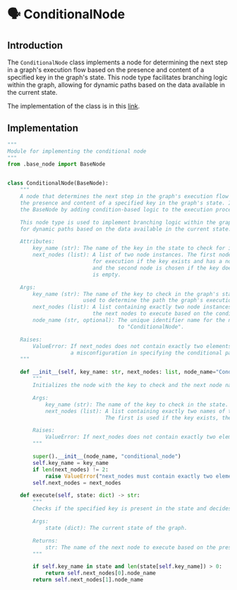 # 🗣️ ConditionalNode

## Introduction
The `ConditionalNode` class implements a node for determining the next step in a graph's execution flow based on the presence and content of a specified key in the graph's state. This node type facilitates branching logic within the graph, allowing for dynamic paths based on the data available in the current state.

The implementation of the class is in this [link](https://github.com/VinciGit00/Scrapegraph-ai/blob/main/scrapegraphai/nodes/conditional_node.py).

## Implementation
```python
""" 
Module for implementing the conditional node
"""
from .base_node import BaseNode


class ConditionalNode(BaseNode):
    """
    A node that determines the next step in the graph's execution flow based on 
    the presence and content of a specified key in the graph's state. It extends 
    the BaseNode by adding condition-based logic to the execution process.

    This node type is used to implement branching logic within the graph, allowing 
    for dynamic paths based on the data available in the current state.

    Attributes:
        key_name (str): The name of the key in the state to check for its presence.
        next_nodes (list): A list of two node instances. The first node is chosen 
                           for execution if the key exists and has a non-empty value, 
                           and the second node is chosen if the key does not exist or 
                           is empty.

    Args:
        key_name (str): The name of the key to check in the graph's state. This is 
                        used to determine the path the graph's execution should take.
        next_nodes (list): A list containing exactly two node instances, specifying 
                           the next nodes to execute based on the condition's outcome.
        node_name (str, optional): The unique identifier name for the node. Defaults 
                                   to "ConditionalNode".

    Raises:
        ValueError: If next_nodes does not contain exactly two elements, indicating 
                    a misconfiguration in specifying the conditional paths.
    """

    def __init__(self, key_name: str, next_nodes: list, node_name="ConditionalNode"):
        """
        Initializes the node with the key to check and the next node names based on the condition.

        Args:
            key_name (str): The name of the key to check in the state.
            next_nodes (list): A list containing exactly two names of the next nodes.
                               The first is used if the key exists, the second if it does not.

        Raises:
            ValueError: If next_nodes does not contain exactly two elements.
        """

        super().__init__(node_name, "conditional_node")
        self.key_name = key_name
        if len(next_nodes) != 2:
            raise ValueError("next_nodes must contain exactly two elements.")
        self.next_nodes = next_nodes

    def execute(self, state: dict) -> str:
        """
        Checks if the specified key is present in the state and decides the next node accordingly.

        Args:
            state (dict): The current state of the graph.

        Returns:
            str: The name of the next node to execute based on the presence of the key.
        """

        if self.key_name in state and len(state[self.key_name]) > 0:
            return self.next_nodes[0].node_name
        return self.next_nodes[1].node_name
```
